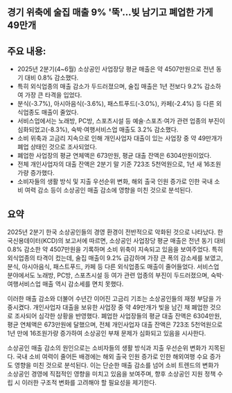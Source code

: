 ## 경기 위축에 술집 매출 9% '뚝'...빚 남기고 폐업한 가게 49만개

## 주요 내용:
*   2025년 2분기(4~6월) 소상공인 사업장당 평균 매출은 약 4507만원으로 전년 동기 대비 0.8% 감소했다.
*   특히 외식업종의 매출 감소가 두드러졌으며, 술집 매출은 1년 전보다 9.2% 감소하여 가장 큰 타격을 입었다.
*   분식(-3.7%), 아시아음식(-3.6%), 패스트푸드(-3.0%), 카페(-2.4%) 등 다른 외식업종도 매출이 줄었다.
*   서비스업에서는 노래방, PC방, 스포츠시설 등 예술·스포츠·여가 관련 업종의 부진이 심화되었고(-8.3%), 숙박·여행서비스업 매출도 3.2% 감소했다.
*   소비 위축과 고금리 지속으로 인해 개인사업자 대출이 있는 사업장 중 약 49만개가 폐업 상태인 것으로 조사되었다.
*   폐업한 사업장의 평균 연체액은 673만원, 평균 대출 잔액은 6304만원이었다.
*   전체 개인사업자의 대출 잔액은 2분기 말 기준 723조 5천억원으로, 1년 새 16조원가량 증가했다.
*   소비자들의 생활 방식 및 지출 우선순위 변화, 해외 출국 인원 증가로 인한 국내 소비 여력 감소 등이 소상공인 매출 감소에 영향을 미친 것으로 분석된다.

## 요약
2025년 2분기 한국 소상공인들의 경영 환경이 전반적으로 악화된 것으로 나타났다. 한국신용데이터(KCD)의 보고서에 따르면, 소상공인 사업장당 평균 매출은 전년 동기 대비 0.8% 감소한 약 4507만원을 기록하며 소비 위축이 지속되고 있음을 보여주었다. 특히 외식업종의 타격이 컸는데, 술집 매출이 9.2% 급감하며 가장 큰 폭의 감소세를 보였고, 분식, 아시아음식, 패스트푸드, 카페 등 다른 외식업종도 매출이 줄어들었다. 서비스업 분야에서도 노래방, PC방, 스포츠시설 등 여가 관련 업종의 부진이 두드러졌으며, 숙박·여행서비스업 매출 역시 감소세를 면치 못했다.

이러한 매출 감소와 더불어 수년간 이어진 고금리 기조는 소상공인들의 재정 부담을 가중시켰다. 개인사업자 대출을 보유한 사업장 중 약 49만개가 빚을 남긴 채 폐업한 것으로 조사되어 심각한 상황을 반영했다. 폐업한 사업장들의 평균 대출 잔액은 6304만원, 평균 연체액은 673만원에 달했으며, 전체 개인사업자 대출 잔액은 723조 5천억원으로 1년 만에 16조원가량 증가하여 소상공인 부채 문제가 심화되고 있음을 시사한다.

소상공인 매출 감소의 원인으로는 소비자들의 생활 방식과 지출 우선순위 변화가 지목된다. 국내 소비 여력이 줄어든 배경에는 해외 출국 인원 증가로 인한 해외여행 수요 증가도 영향을 미친 것으로 분석된다. 이는 단순한 매출 감소를 넘어 소비 트렌드의 변화가 소상공인 경영에 직접적인 영향을 미치고 있음을 보여주며, 향후 소상공인 지원 정책 수립 시 이러한 구조적 변화를 고려해야 할 필요성을 제기한다.